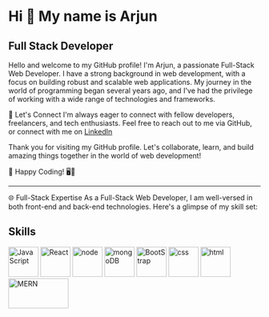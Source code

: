 # Hi 👋 My name is Arjun 


## Full Stack Developer 
Hello and welcome to my GitHub profile! I'm Arjun, a passionate Full-Stack Web Developer. I have a strong background in web development, with a focus on building robust and scalable web applications. My journey in the world of programming began several years ago, and I've had the privilege of working with a wide range of technologies and frameworks.

🌟 Let's Connect I'm always eager to connect with fellow developers, freelancers, and tech enthusiasts. Feel free to reach out to me via GitHub, or connect with me on
<a href='https://www.linkedin.com/in/arjun-k-s-86aa59222?utm_source=share&utm_campaign=share_via&utm_content=profile&utm_medium=android_app'>LinkedIn</a>

Thank you for visiting my GitHub profile. Let's collaborate, learn, and build amazing things together in the world of web development!

🚀 Happy Coding! 🖥️🚀

<hr/>

🌐 Full-Stack Expertise
As a Full-Stack Web Developer, I am well-versed in both front-end and back-end technologies. Here's a glimpse of my skill set:

## Skills
<span>
<img src='https://upload.wikimedia.org/wikipedia/commons/6/6a/JavaScript-logo.png' width='60px' height='60px' alt ='JavaScript'/>
<img src='https://www.logo.wine/a/logo/React_(web_framework)/React_(web_framework)-Logo.wine.svg' width='60px' height='60px' alt ='React'/>
<img src='https://seeklogo.com/images/N/node-js-logo-F4F55CD2D0-seeklogo.com.png' width='60px' height='60px' alt ='node'/>
<img src='https://upload.wikimedia.org/wikipedia/commons/9/93/MongoDB_Logo.svg' width='60px' height='60px' alt ='mongoDB'/>
<img src='https://upload.wikimedia.org/wikipedia/commons/thumb/b/b2/Bootstrap_logo.svg/1280px-Bootstrap_logo.svg.png' width='60px' height='60px' alt ='BootStrap'/>
<img src='https://upload.wikimedia.org/wikipedia/commons/thumb/6/62/CSS3_logo.svg/800px-CSS3_logo.svg.png' width='60px' height='60px' alt ='css'/>
<img src='https://upload.wikimedia.org/wikipedia/commons/thumb/3/38/HTML5_Badge.svg/800px-HTML5_Badge.svg.png' width='60px' height='60px' alt ='html'/>
 <img src='https://gurzu.com/img/gurzu/mern-stack-01.webp' width='120px' height='60px' alt ='MERN'/>
</span>

 

<!--
**arjunn2313/arjunn2313** is a ✨ _special_ ✨ repository because its `README.md` (this file) appears on your GitHub profile.

Here are some ideas to get you started:

- 🔭 I’m currently working on ...
- 🌱 I’m currently learning ...
- 👯 I’m looking to collaborate on ...
- 🤔 I’m looking for help with ...
- 💬 Ask me about ...
- 📫 How to reach me: ...
- 😄 Pronouns: ...
- ⚡ Fun fact: ...
-->
